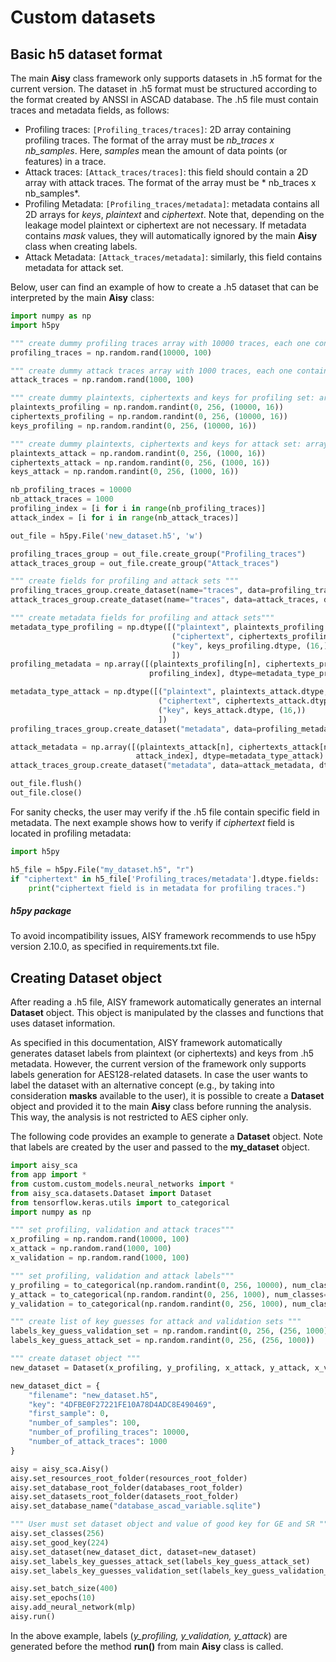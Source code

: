 # Custom datasets

## Basic h5 dataset format

The main **Aisy** class framework only supports datasets in .h5 format for the current version. 
The dataset in .h5 format must be structured according to the format created by ANSSI in ASCAD database. 
The .h5 file must contain traces and metadata fields, as follows:

- Profiling traces: ```[Profiling_traces/traces]```: 2D array containing profiling traces. The format of the array must be *nb_traces x
  nb_samples*. Here, *samples* mean the amount of data points (or features) in a trace.
- Attack traces: ```[Attack_traces/traces]```: this field should contain a 2D array with attack traces. The format of the array must be *
  nb_traces x nb_samples*.
- Profiling Metadata: ```[Profiling_traces/metadata]```: metadata contains all 2D arrays for *keys*, *plaintext* and *ciphertext*. Note that,
  depending on the leakage model plaintext or ciphertext are not necessary. If metadata contains *mask* values, they will automatically
  ignored by the main **Aisy** class when creating labels.
- Attack Metadata: ```[Attack_traces/metadata]```: similarly, this field contains metadata for attack set.

Below, user can find an example of how to create a .h5 dataset that can be interpreted by the main **Aisy** class:

```python
import numpy as np
import h5py

""" create dummy profiling traces array with 10000 traces, each one containing 100 samples """
profiling_traces = np.random.rand(10000, 100)

""" create dummy attack traces array with 1000 traces, each one containing 100 samples """
attack_traces = np.random.rand(1000, 100)

""" create dummy plaintexts, ciphertexts and keys for profiling set: array with 10000 rows x 16 bytes """
plaintexts_profiling = np.random.randint(0, 256, (10000, 16))
ciphertexts_profiling = np.random.randint(0, 256, (10000, 16))
keys_profiling = np.random.randint(0, 256, (10000, 16))

""" create dummy plaintexts, ciphertexts and keys for attack set: array with 1000 rows x 16 bytes """
plaintexts_attack = np.random.randint(0, 256, (1000, 16))
ciphertexts_attack = np.random.randint(0, 256, (1000, 16))
keys_attack = np.random.randint(0, 256, (1000, 16))

nb_profiling_traces = 10000
nb_attack_traces = 1000
profiling_index = [i for i in range(nb_profiling_traces)]
attack_index = [i for i in range(nb_attack_traces)]

out_file = h5py.File('new_dataset.h5', 'w')

profiling_traces_group = out_file.create_group("Profiling_traces")
attack_traces_group = out_file.create_group("Attack_traces")

""" create fields for profiling and attack sets """
profiling_traces_group.create_dataset(name="traces", data=profiling_traces, dtype=profiling_traces.dtype)
attack_traces_group.create_dataset(name="traces", data=attack_traces, dtype=attack_traces.dtype)

""" create metadata fields for profiling and attack sets"""
metadata_type_profiling = np.dtype([("plaintext", plaintexts_profiling.dtype, (16,)),
                                    ("ciphertext", ciphertexts_profiling.dtype, (16,)),
                                    ("key", keys_profiling.dtype, (16,))
                                    ])
profiling_metadata = np.array([(plaintexts_profiling[n], ciphertexts_profiling[n], keys_profiling[n]) for n in
                               profiling_index], dtype=metadata_type_profiling)

metadata_type_attack = np.dtype([("plaintext", plaintexts_attack.dtype, (16,)),
                                 ("ciphertext", ciphertexts_attack.dtype, (16,)),
                                 ("key", keys_attack.dtype, (16,))
                                 ])
profiling_traces_group.create_dataset("metadata", data=profiling_metadata, dtype=metadata_type_profiling)

attack_metadata = np.array([(plaintexts_attack[n], ciphertexts_attack[n], keys_attack[n]) for n in
                            attack_index], dtype=metadata_type_attack)
attack_traces_group.create_dataset("metadata", data=attack_metadata, dtype=metadata_type_attack)

out_file.flush()
out_file.close()
```

For sanity checks, the user may verify if the .h5 file contain specific field in metadata.
The next example shows how to verify if *ciphertext* field is located in profiling metadata:

```python
import h5py

h5_file = h5py.File("my_dataset.h5", "r")
if "ciphertext" in h5_file['Profiling_traces/metadata'].dtype.fields:
    print("ciphertext field is in metadata for profiling traces.")
```

##### h5py package

To avoid incompatibility issues, AISY framework recommends to use h5py version 2.10.0, as specified in requirements.txt file.

## Creating **Dataset** object

After reading a .h5 file, AISY framework automatically generates an internal **Dataset** object. 
This object is manipulated by the classes and functions that uses dataset information.

As specified in this documentation, AISY framework automatically generates dataset labels from plaintext (or ciphertexts)
and keys from .h5 metadata. However, the current version of the framework only supports labels generation for AES128-related datasets.
In case the user wants to label the dataset with an alternative concept (e.g., by taking into consideration **masks** available to the user),
it is possible to create a **Dataset** object and provided it to the main **Aisy** class before running the analysis. This way, 
the analysis is not restricted to AES cipher only.

The following code provides an example to generate a **Dataset** object. Note that labels are created by the 
user and passed to the **my_dataset** object.

```python
import aisy_sca
from app import *
from custom.custom_models.neural_networks import *
from aisy_sca.datasets.Dataset import Dataset
from tensorflow.keras.utils import to_categorical
import numpy as np

""" set profiling, validation and attack traces"""
x_profiling = np.random.rand(10000, 100)
x_attack = np.random.rand(1000, 100)
x_validation = np.random.rand(1000, 100)

""" set profiling, validation and attack labels"""
y_profiling = to_categorical(np.random.randint(0, 256, 10000), num_classes=256)
y_attack = to_categorical(np.random.randint(0, 256, 1000), num_classes=256)
y_validation = to_categorical(np.random.randint(0, 256, 1000), num_classes=256)

""" create list of key guesses for attack and validation sets """
labels_key_guess_validation_set = np.random.randint(0, 256, (256, 1000))
labels_key_guess_attack_set = np.random.randint(0, 256, (256, 1000))

""" create dataset object """
new_dataset = Dataset(x_profiling, y_profiling, x_attack, y_attack, x_validation, y_validation)

new_dataset_dict = {
    "filename": "new_dataset.h5",
    "key": "4DFBE0F27221FE10A78D4ADC8E490469",
    "first_sample": 0,
    "number_of_samples": 100,
    "number_of_profiling_traces": 10000,
    "number_of_attack_traces": 1000
}

aisy = aisy_sca.Aisy()
aisy.set_resources_root_folder(resources_root_folder)
aisy.set_database_root_folder(databases_root_folder)
aisy.set_datasets_root_folder(datasets_root_folder)
aisy.set_database_name("database_ascad_variable.sqlite")

""" User must set dataset object and value of good key for GE and SR """
aisy.set_classes(256)
aisy.set_good_key(224)
aisy.set_dataset(new_dataset_dict, dataset=new_dataset)
aisy.set_labels_key_guesses_attack_set(labels_key_guess_attack_set)
aisy.set_labels_key_guesses_validation_set(labels_key_guess_validation_set)

aisy.set_batch_size(400)
aisy.set_epochs(10)
aisy.add_neural_network(mlp)
aisy.run()
```

In the above example, labels (*y_profiling, y_validation, y_attack*) are generated before the method **run()** from main **Aisy** class is
called.
